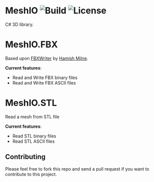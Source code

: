 # MeshIO ![Build](https://github.com/DomCr/MeshIO/actions/workflows/build_n_test.yml/badge.svg) ![License](https://img.shields.io/github/license/DomCr/ACadSharp)

C# 3D library.

# MeshIO.FBX

Based upon [FBXWriter](https://github.com/hamish-milne/FbxWriter) by [Hamish Milne](https://github.com/hamish-milne).

**Current features**:

- Read and Write FBX binary files
- Read and Write FBX ASCII files

# MeshIO.STL

Read a mesh from STL file

**Current features**:

- Read STL binary files
- Read STL ASCII files

Contributing
------------

Please feel free to fork this repo and send a pull request if you want to contribute to this project.
